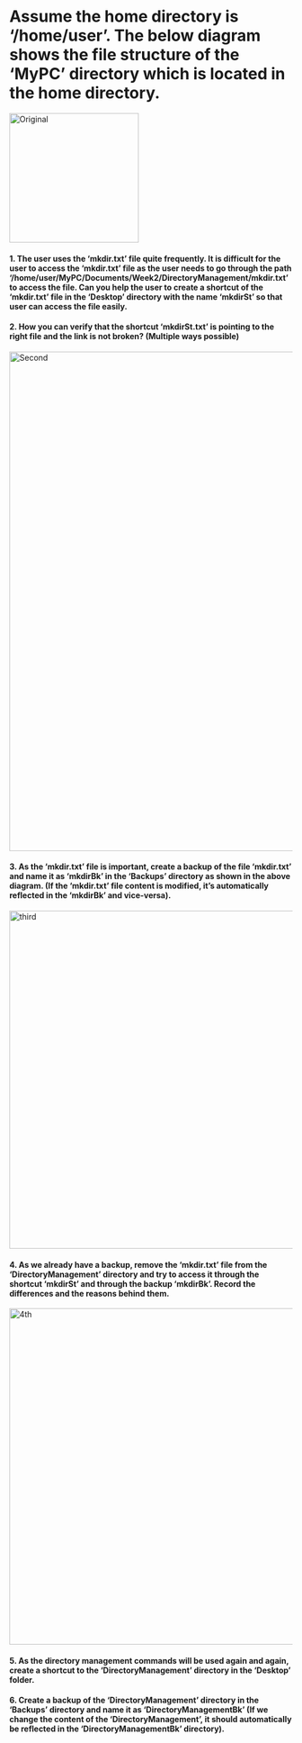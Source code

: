 # Assume the home directory is ‘/home/user’. The below diagram shows the file structure of the ‘MyPC’ directory which is located in the home directory.

<img width="230" alt="Original" src="https://github.com/Ankit16727/OPS145_SLG/assets/120432770/f8f2ac20-d05c-4008-ad8a-9fb7e4fc7107">


#### 1. The user uses the ‘mkdir.txt’ file quite frequently. It is difficult for the user to access the ‘mkdir.txt’ file as the user needs to go through the path ‘/home/user/MyPC/Documents/Week2/DirectoryManagement/mkdir.txt’ to access the file. Can you help the user to create a shortcut of the ‘mkdir.txt’ file in the ‘Desktop’ directory with the name ‘mkdirSt’ so that user can access the file easily.

#### 2. How you can verify that the shortcut ‘mkdirSt.txt’ is pointing to the right file and the link is not broken? (Multiple ways possible)

   
<img width="888" alt="Second" src="https://github.com/Ankit16727/OPS145_SLG/assets/120432770/b66632f6-8bd5-4047-8d59-7747ba53cd64">

#### 3. As the ‘mkdir.txt’ file is important, create a backup of the file ‘mkdir.txt’ and name it as ‘mkdirBk’ in the ‘Backups’ directory as shown in the above diagram. (If the ‘mkdir.txt’ file content is modified, it’s automatically reflected in the ‘mkdirBk’ and vice-versa).

<img width="601" alt="third" src="https://github.com/Ankit16727/OPS145_SLG/assets/120432770/eadb0a77-2114-4dab-a552-1221e56eda3d">

#### 4. As we already have a backup, remove the ‘mkdir.txt’ file from the ‘DirectoryManagement’ directory and try to access it through the shortcut ‘mkdirSt’ and through the backup ‘mkdirBk’. Record the differences and the reasons behind them.

<img width="598" alt="4th" src="https://github.com/Ankit16727/OPS145_SLG/assets/120432770/cf97268c-f0e8-4fec-9af2-aec4d8aaf682">

#### 5. As the directory management commands will be used again and again, create a shortcut to the ‘DirectoryManagement’ directory in the ‘Desktop’ folder.

#### 6. Create a backup of the ‘DirectoryManagement’ directory in the ‘Backups’ directory and name it as ‘DirectoryManagementBk’ (If we change the content of the ‘DirectoryManagement’, it should automatically be reflected in the ‘DirectoryManagementBk’ directory).


